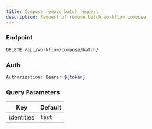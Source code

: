 ```yaml
---
title: Compose remove batch request
description: Request of remove batch workflow compose
---
```


### Endpoint

```bash
DELETE /api/workflow/compose/batch/
```

### Auth

```bash
Authorization: Bearer ${token}
```

### Query Parameters

| Key | Default |
|-----|---------|
| identities | `test` |

